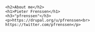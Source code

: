 
          <h2>About me</h2>
          <h1>Pieter Frenssen</h1>
          <h3>"pfrenssen"</h3>
          <p>https://drupal.org/u/pfrenssen<br>
          https://twitter.com/pfrenssen</p>
        